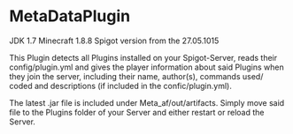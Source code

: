 # MetaDataPlugin
JDK 1.7
Minecraft 1.8.8
Spigot version from the 27.05.1015

This Plugin detects all Plugins installed on your Spigot-Server, reads their config/plugin.yml and gives the player information about said Plugins when they join the server, including their name, author(s), commands used/ coded and descriptions (if included in the confic/plugin.yml).

The latest .jar file is included under Meta_af/out/artifacts.
Simply move said file to the Plugins folder of your Server and either restart or reload the Server.
